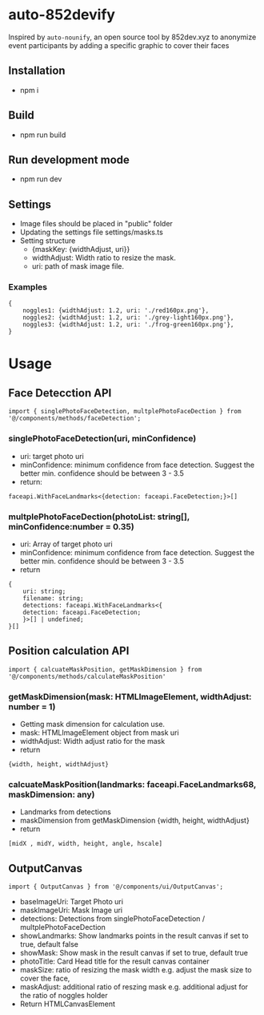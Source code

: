 # auto-852devify
Inspired by `auto-nounify`, an open source tool by 852dev.xyz to anonymize event participants by adding a specific graphic to cover their faces

## Installation
- npm i 
## Build 
- npm run build
## Run development mode
- npm run dev

## Settings
- Image files should be placed in "public" folder
- Updating the settings file settings/masks.ts
- Setting structure
    - {maskKey: {widthAdjust, uri}}
    - widthAdjust: Width ratio to resize the mask.
    - uri: path of mask image file.
### Examples  
```
{
    noggles1: {widthAdjust: 1.2, uri: './red160px.png'},
    noggles2: {widthAdjust: 1.2, uri: './grey-light160px.png'},
    noggles3: {widthAdjust: 1.2, uri: './frog-green160px.png'},
}
```
    

# Usage
## Face Detecction API
```
import { singlePhotoFaceDetection, multplePhotoFaceDection } from '@/components/methods/faceDetection';
```

### singlePhotoFaceDetection(uri, minConfidence)
- uri: target photo uri
- minConfidence: minimum confidence from face detection. Suggest the better min. confidence should be between 3 - 3.5
- return:
```
faceapi.WithFaceLandmarks<{detection: faceapi.FaceDetection;}>[]
```


### multplePhotoFaceDection(photoList: string[], minConfidence:number = 0.35)
- uri: Array of target photo uri
- minConfidence: minimum confidence from face detection. Suggest the better min. confidence should be between 3 - 3.5
- return 
```
{
    uri: string; 
    filename: string;
    detections: faceapi.WithFaceLandmarks<{
    detection: faceapi.FaceDetection;
    }>[] | undefined;
}[]
```
## Position calculation API
```
import { calcuateMaskPosition, getMaskDimension } from '@/components/methods/calculateMaskPosition'
```
### getMaskDimension(mask: HTMLImageElement, widthAdjust: number = 1)
- Getting mask dimension for calculation use.
- mask: HTMLImageElement object from mask uri
- widthAdjust: Width adjust ratio for the mask
- return
```
{width, height, widthAdjust}
```

### calcuateMaskPosition(landmarks: faceapi.FaceLandmarks68, maskDimension: any)
- Landmarks from detections
- maskDimension from getMaskDimension {width, height, widthAdjust}
- return
```
[midX , midY, width, height, angle, hscale]
```

## OutputCanvas
```
import { OutputCanvas } from '@/components/ui/OutputCanvas';
```
- baseImageUri: Target Photo uri
- maskImageUri: Mask Image uri
- detections: Detections from singlePhotoFaceDetection / multplePhotoFaceDection
- showLandmarks: Show landmarks points in the result canvas if set to true, default false
- showMask: Show mask in the result canvas if set to true, default true
- photoTitle: Card Head title for the result canvas container
- maskSize: ratio of resizing the mask width e.g. adjust the mask size to cover the face,
- maskAdjust: additional ratio of reszing mask e.g. additional adjust for the ratio of noggles holder
- Return HTMLCanvasElement


